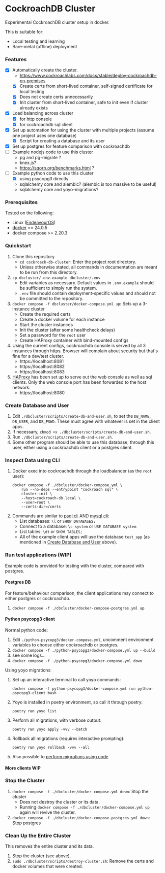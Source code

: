 # CockroachDB Cluster

Experimental CockroachDB cluster setup in docker.

This is suitable for:

* Local testing and learning
* Bare-metal (offline) deployment

### Features

- [x] Automatically create the cluster.
    * https://www.cockroachlabs.com/docs/stable/deploy-cockroachdb-on-premises
    - [x] Create certs from short-lived container, self-signed certificate for
          local testing
    - [x] Does not create certs unnecessarily
    - [x] Init cluster from short-lived container, safe to init even if cluster
          already exists
- [x] Load balancing across cluster
    - [x] for http console
    - [x] for cockroachdb sql client
- [x] Set up automation for using the cluster with multiple projects
      (assume one project uses one database)
    - [x] Script for creating a database and its user
- [x] Set up postgres for feature comparison with cockroachdb
- [ ] Example nodejs code to use this cluster
    - pg and pg-migrate ?
    - knex.js?
    - https://sqorn.org/benchmarks.html ?
- [ ] Example python code to use this cluster
    - [x] using psycopg3 directly
    - sqlalchemy core and alembic? (alembic is too massive to be useful)
    - sqlalchemy core and yoyo-migrations?

### Prerequisites

Tested on the following:
- Linux ([EndeavourOS](https://endeavouros.com/))
- [docker](https://www.docker.com/get-started/) >= 24.0.5
- docker compose >= 2.20.3

### Quickstart

1. Clone this repository
    - `cd cockroach-db-cluster`: Enter the project root directory.
    - Unless otherwise stated, all commands in documentation are meant to be
      run from this directory.
1. `cp dbcluster/.env.example dbcluster/.env`
    - Edit variables as necessary. Default values in `.env.example` should be
      sufficient to simply run the system.
    - `.env` file should contain deployment-specific values and should not be
      committed to the repository.
1. `docker compose -f dbcluster/docker-compose.yml up`: Sets up a 3-instance
    cluster
    - Create the required certs
    - Create a docker volume for each instance
    - Start the cluster instances
    - Init the cluster (after some healthcheck delays)
    - Set a password for the `root` user
    - Create HAProxy container with bind-mounted configs
1. Using the current configs, cockroachdb console is served by all 3 instances
   through https. Browser will complain about security but that's fine for a
   dev/test cluster.
    - https://localhost:8081
    - https://localhost:8082
    - https://localhost:8083
1. [HAProxy](http://docs.haproxy.org/2.8/intro.html) has been set up to serve
   out the web console as well as sql clients. Only the web console port has
   been forwarded to the host network.
    - https://localhost:8080

### Create Database and User

1. Edit `./dbcluster/scripts/create-db-and-user.sh`, to set the `DB_NAME`,
   `DB_USER`, and `DB_PSWD`. These must agree with whatever is set in the
   client apps.
1. If necessary, `chmod +x ./dbcluster/scripts/create-db-and-user.sh`.
1. Run `./dbcluster/scripts/create-db-and-user.sh`.
1. Some other program should be able to use this database, through this user,
   either using a cockroachdb client or a postgres client.

### Inspect Data using CLI

1. Docker exec into cockroachdb through the loadbalancer (as the `root` user):
    ```
    docker compose -f ./dbcluster/docker-compose.yml \
        run --no-deps --entrypoint "cockroach sql" \
        cluster-init \
        --host=cockroach-db.local \
        --user=root \
        --certs-dir=/certs
    ```
1. Commands are similar to [psql cli](https://www.postgresql.org/docs/current/app-psql.html)
   AND [mysql cli](https://dev.mysql.com/doc/refman/8.0/en/mysql.html):
    - List databases: `\l` or `SHOW DATABASES;`
    - Connect to a database: `\c system` or `USE DATABASE system`
    - List tables: `\dt` or `SHOW TABLES;`
    - All of the example client apps will use the database `test_app` (as 
      mentioned in [Create Database and User](#create-database-and-user) above).

### Run test applications (WIP)

Example code is provided for testing with the cluster, compared with postgres.

#### Postgres DB

For feature/behaviour comparison, the client applications may connect to either
postgres or cockroachdb.

1. `docker compose -f ./dbcluster/docker-compose-postgres.yml up`

#### Python psycopg3 client

Normal python code:

1. Edit `./python-psycopg3/docker-compose.yml`, uncomment environment
   variables to choose either cockroachdb or postgres.
1. `docker compose -f ./python-psycopg3/docker-compose.yml up --build`
1. see some logs...
1. `docker compose -f ./python-psycopg3/docker-compose.yml down`

Using yoyo migrations:

1. Set up an interactive terminal to call yoyo commands:
    ```
    docker compose -f python-psycopg3/docker-compose.yml run python-psycopg3-client bash
    ```
1. Yoyo is installed in poetry environment, so call it through poetry:
    ```
    poetry run yoyo list
    ```
1. Perform all migrations, with verbose output:
    ```
    poetry run yoyo apply -vvv --batch
    ```
1. Rollback all migrations (requires interactive prompting):
    ```
    poetry run yoyo rollback -vvv --all
    ```
1. Also possible to [perform migrations using code](https://ollycope.com/software/yoyo/latest/#calling-yoyo-from-python-code)

#### More clients WIP


### Stop the Cluster

1. `docker compose -f ./dbcluster/docker-compose.yml down`: Stop the cluster
    - Does not destroy the cluster or its data.
    - Running `docker compose -f ./dbcluster/docker-compose.yml up` again will revive the cluster.
1. `docker compose -f ./dbcluster/docker-compose-postgres.yml down`: Stop postgres

### Clean Up the Entire Cluster

This removes the entire cluster and its data.

1. Stop the cluster (see above).
1. `sudo ./dbcluster/scripts/destroy-cluster.sh`: Remove the certs and docker
   volumes that were created.
